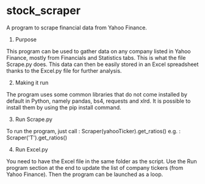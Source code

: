 # stock_scraper
A program to scrape financial data from Yahoo Finance.

1. Purpose

This program can be used to gather data on any company listed in Yahoo Finance, mostly from Financials and Statistics tabs. 
This is what the file Scrape.py does.
This data can then be easily stored in an Excel spreadsheet thanks to the Excel.py file for further analysis.

2. Making it run

The program uses some common libraries that do not come installed by default in Python, namely pandas, bs4, requests and xlrd.
It is possible to install them by using the pip install command.

3. Run Scrape.py

To run the program, just call : Scraper(yahooTicker).get_ratios()
e.g. : Scraper('T').get_ratios()

4. Run Excel.py

You need to have the Excel file in the same folder as the script.
Use the Run program section at the end to update the list of company tickers (from Yahoo Finance).
Then the program can be launched as a loop.
